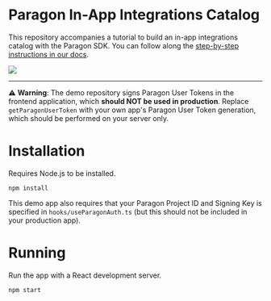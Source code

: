 # Paragon In-App Integrations Catalog


This repository accompanies a tutorial to build an in-app integrations catalog with the Paragon SDK. You can follow along the [step-by-step instructions in our docs](https://docs.useparagon.com/tutorials/building-an-in-app-integrations-catalog).

![](https://files.gitbook.com/v0/b/gitbook-x-prod.appspot.com/o/spaces%2F-MCJwlyhqtCdBfCLUO0d-1223115691%2Fuploads%2FISSN4PodvBqKMWWx4ETx%2FScreen%20Recording.gif?alt=media&token=07c59d56-a0c3-4702-9e05-e780cca38b37)


---

⚠️ **Warning**: The demo repository signs Paragon User Tokens in the frontend application, which **should NOT be used in production**. Replace `getParagonUserToken` with your own app's Paragon User Token generation, which should be performed on your server only.



# Installation

Requires Node.js to be installed. 

```
npm install
```

This demo app also requires that your Paragon Project ID and Signing Key is specified in `hooks/useParagonAuth.ts` (but this should not be included in your production app).


# Running

Run the app with a React development server.

```
npm start
```